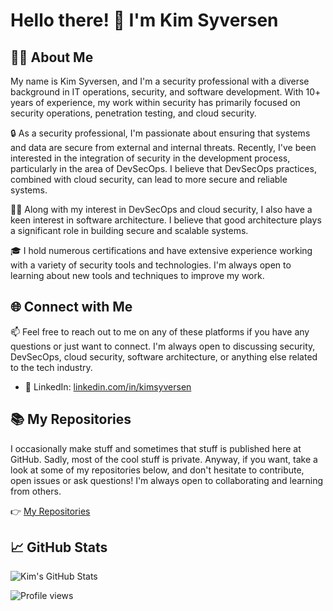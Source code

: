 # Hello there! 👋 I'm Kim Syversen

## 🙋‍♂️ About Me

My name is Kim Syversen, and I'm a security professional with a diverse background in IT operations, security, and software development. With 10+ years of experience, my work within security has primarily focused on security operations, penetration testing, and cloud security.

🔒 As a security professional, I'm passionate about ensuring that systems and data are secure from external and internal threats. Recently, I've been interested in the integration of security in the development process, particularly in the area of DevSecOps. I believe that DevSecOps practices, combined with cloud security, can lead to more secure and reliable systems.

👨‍💻 Along with my interest in DevSecOps and cloud security, I also have a keen interest in software architecture. I believe that good architecture plays a significant role in building secure and scalable systems.

🎓 I hold numerous certifications and have extensive experience working with a variety of security tools and technologies. I'm always open to learning about new tools and techniques to improve my work.



## 🌐 Connect with Me

📫 Feel free to reach out to me on any of these platforms if you have any questions or just want to connect. I'm always open to discussing security, DevSecOps, cloud security, software architecture, or anything else related to the tech industry.

- 🏢 LinkedIn: [linkedin.com/in/kimsyversen](https://www.linkedin.com/in/kimsyversen/)



## 📚 My Repositories

I occasionally make stuff and sometimes that stuff is published here at GitHub. Sadly, most of the cool stuff is private. Anyway, if you want, take a look at some of my repositories below, and don't hesitate to contribute, open issues or ask questions! I'm always open to collaborating and learning from others. 


👉 [My Repositories](https://github.com/kimsyversen?tab=repositories)

## 📈 GitHub Stats

![Kim's GitHub Stats](https://github-readme-stats.vercel.app/api?username=kimsyversen&show_icons=true&theme=radical)


![Profile views](https://gpvc.arturio.dev/kimsyversen)  
